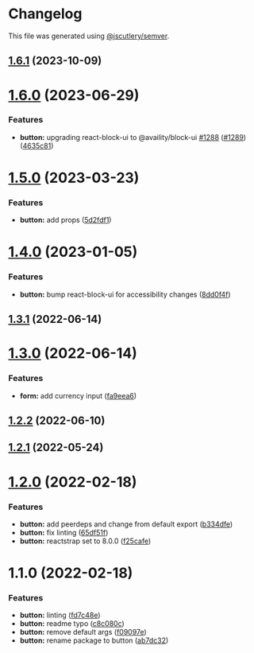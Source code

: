 # Changelog

This file was generated using [@jscutlery/semver](https://github.com/jscutlery/semver).

## [1.6.1](https://github.com/Availity/availity-react/compare/@availity/button@1.6.0...@availity/button@1.6.1) (2023-10-09)



# [1.6.0](https://github.com/Availity/availity-react/compare/@availity/button@1.5.0...@availity/button@1.6.0) (2023-06-29)


### Features

* **button:** upgrading react-block-ui to @availity/block-ui [#1288](https://github.com/Availity/availity-react/issues/1288) ([#1289](https://github.com/Availity/availity-react/issues/1289)) ([4635c81](https://github.com/Availity/availity-react/commit/4635c8158f5f2cd6c3c37c4c288700719b262722))



# [1.5.0](https://github.com/Availity/availity-react/compare/@availity/button@1.4.0...@availity/button@1.5.0) (2023-03-23)


### Features

* **button:** add props ([5d2fdf1](https://github.com/Availity/availity-react/commit/5d2fdf190b456b988b81e5ad4b2a572085a2f21a))



# [1.4.0](https://github.com/Availity/availity-react/compare/@availity/button@1.3.1...@availity/button@1.4.0) (2023-01-05)


### Features

* **button:** bump react-block-ui for accessibility changes ([8dd0f4f](https://github.com/Availity/availity-react/commit/8dd0f4fc4276a850aee84b25cc22e074853962ba))



## [1.3.1](https://github.com/Availity/availity-react/compare/@availity/button@1.3.0...@availity/button@1.3.1) (2022-06-14)



# [1.3.0](https://github.com/Availity/availity-react/compare/@availity/button@1.2.2...@availity/button@1.3.0) (2022-06-14)


### Features

* **form:** add currency input ([fa9eea6](https://github.com/Availity/availity-react/commit/fa9eea6a3b3dd2ef741a0658c102e36c6db5288c))



## [1.2.2](https://github.com/Availity/availity-react/compare/@availity/button@1.2.1...@availity/button@1.2.2) (2022-06-10)



## [1.2.1](https://github.com/Availity/availity-react/compare/@availity/button@1.2.0...@availity/button@1.2.1) (2022-05-24)



# [1.2.0](https://github.com/Availity/availity-react/compare/@availity/button@1.1.0...@availity/button@1.2.0) (2022-02-18)


### Features

* **button:** add peerdeps and change from default export ([b334dfe](https://github.com/Availity/availity-react/commit/b334dfec731f28b5d0a665e4b9a02f637b81c6ec))
* **button:** fix linting ([65df51f](https://github.com/Availity/availity-react/commit/65df51f8c8c8d6c2f2e61b565f65ff0f802f4ef8))
* **button:** reactstrap set to 8.0.0 ([f25cafe](https://github.com/Availity/availity-react/commit/f25cafee16a03e9fef4def282c5ea38866c5db32))





# 1.1.0 (2022-02-18)


### Features

* **button:** linting ([fd7c48e](https://github.com/Availity/availity-react/commit/fd7c48eda0e4be9ee81d4ee18a9eeaca0cd1526f))
* **button:** readme typo ([c8c080c](https://github.com/Availity/availity-react/commit/c8c080c294e4f73169fc9d4d87d459897d81fe74))
* **button:** remove default args ([f09097e](https://github.com/Availity/availity-react/commit/f09097ead946cb8e55b4d8b5ad85e4f66bba7064))
* **button:** rename package to button ([ab7dc32](https://github.com/Availity/availity-react/commit/ab7dc32a2bf80f47085029377dd4d05010c51d87))
